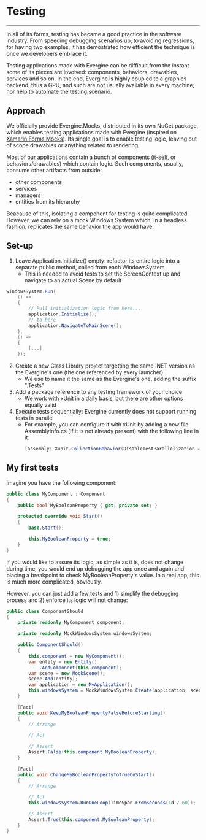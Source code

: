 # Testing

---

In all of its forms, testing has became a good practice in the software industry. From speeding debugging scenarios up, to avoiding regressions, for having two examples, it has demostrated how efficient the technique is once we developers embrace it.

Testing applications made with Evergine can be difficult from the instant some of its pieces are involved: components, behaviors, drawables, services and so on. In the end, Evergine is highly coupled to a graphics backend, thus a GPU, and such are not usually available in every machine, nor help to automate the testing scenario.

## Approach

We officially provide Evergine.Mocks, distributed in its own NuGet package, which enables testing applications made with Evergine (inspired on [Xamarin.Forms.Mocks](https://github.com/jonathanpeppers/Xamarin.Forms.Mocks)). Its single goal is to enable testing logic, leaving out of scope drawables or anything related to rendering.

Most of our applications contain a bunch of components (it-self, or behaviors/drawables) which contain logic. Such components, usually, consume other artifacts from outside:
- other components
- services
- managers
- entities from its hierarchy

Beacause of this, isolating a component for testing is quite complicated. However, we can rely on a mock Windows System which, in a headless fashion, replicates the same behavior the app would have.

## Set-up

1. Leave Application.Initialize() empty: refactor its entire logic into a separate public method, called from each WindowsSystem
   - This is needed to avoid tests to set the ScreenContext up and navigate to an actual Scene by default

```csharp
windowsSystem.Run(
    () =>
    {
        // Pull initialization logic from here...
        application.Initialize();
        // to here
        application.NavigateToMainScene();
    },
    () =>
    {
        [...]
    });
```

2. Create a new Class Library project targetting the same .NET version as the Evergine's one (the one referenced by every launcher)
   - We use to name it the same as the Evergine's one, adding the suffix ".Tests"
3. Add a package reference to any testing framework of your choice
   - We work with xUnit in a daily basis, but there are other options equally valid
4. Execute tests sequentially: Evergine currently does not support running tests in parallel
   - For example, you can configure it with xUnit by adding a new file AssemblyInfo.cs (if it is not already present) with the following line in it:
     ```csharp
     [assembly: Xunit.CollectionBehavior(DisableTestParallelization = true)]
     ```

## My first tests

Imagine you have the following component:

```csharp
public class MyComponent : Component
{
    public bool MyBooleanProperty { get; private set; }

    protected override void Start()
    {
        base.Start();

        this.MyBooleanProperty = true;
    }
}
```

If you would like to assure its logic, as simple as it is, does not change during time, you would end up debugging the app once and again and placing a breakpoint to check MyBooleanProperty's value. In a real app, this is much more complicated, obviously.

However, you can just add a few tests and 1) simplify the debugging process and 2) enforce its logic will not change:

```csharp
public class ComponentShould
{
    private readonly MyComponent component;

    private readonly MockWindowsSystem windowsSystem;

    public ComponentShould()
    {
        this.component = new MyComponent();
        var entity = new Entity()
            .AddComponent(this.component);
        var scene = new MockScene();
        scene.Add(entity);
        var application = new MyApplication();
        this.windowsSystem = MockWindowsSystem.Create(application, scene);
    }

    [Fact]
    public void KeepMyBooleanPropertyFalseBeforeStarting()
    {
        // Arrange

        // Act

        // Assert
        Assert.False(this.component.MyBooleanProperty);
    }

    [Fact]
    public void ChangeMyBooleanPropertyToTrueOnStart()
    {
        // Arrange

        // Act
        this.windowsSystem.RunOneLoop(TimeSpan.FromSeconds(1d / 60));

        // Assert
        Assert.True(this.component.MyBooleanProperty);
    }
}
```
